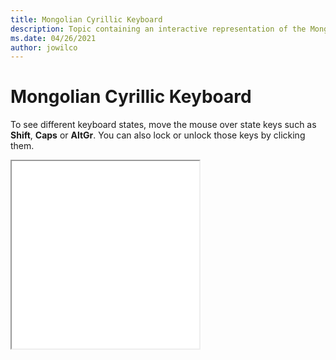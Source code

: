 ```yaml
--- 
title: Mongolian Cyrillic Keyboard 
description: Topic containing an interactive representation of the Mongolian Cyrillic Keyboard 
ms.date: 04/26/2021 
author: jowilco 
--- 
```

 
# Mongolian Cyrillic Keyboard 
 
To see different keyboard states, move the mouse over state keys such as **Shift**, **Caps** or **AltGr**. You can also lock or unlock those keys by clicking them. 
 
<iframe src="kbdmon.html" height="300"></iframe> 
